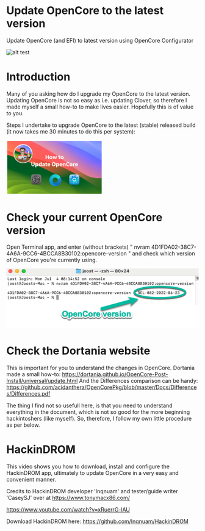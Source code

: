 # Update OpenCore to the latest version
Update OpenCore (and EFI) to latest version using OpenCore Configurator

![alt test](/Pictures/OpenCoreUpdate.png)

# Introduction
Many of you asking how do I upgrade my OpenCore to the latest version. Updating OpenCore is not so easy as i.e. updating Clover, so therefore I made myself a small how-to to make lives easier. Hopefully this is of value to you.

Steps I undertake to upgrade OpenCore to the latest (stable) released build (it now takes me 30 minutes to do this per system): 

[<img src="/Pictures/Youtube-Thumbnail-joost.png" width="50%">](https://www.youtube.com/watch?v=332c2HnPvoU "Update OpenCore")

# Check your current OpenCore version
Open Terminal app, and enter (without brackets) 
" nvram 4D1FDA02-38C7-4A6A-9CC6-4BCCA8B30102:opencore-version " 
and check which version of OpenCore you're currently using.
 
 ![alt test](/Pictures/2022-07-04_09-03-42.png)


# Check the Dortania website
This is important for you to understand the changes in OpenCore. Dortania made a small how-to:
https://dortania.github.io/OpenCore-Post-Install/universal/update.html
And the Differences comparison can be handy:
https://github.com/acidanthera/OpenCorePkg/blob/master/Docs/Differences/Differences.pdf

The thing I find not so usefull here, is that you need to understand everything in the document, which is not so good for the more beginning hackintoshers (like myself). So, therefore, I follow my own little procedure as per below. 


# HackinDROM

This video shows you how to download, install and configure the HackinDROM app, ultimately to update OpenCore in a very easy and convenient manner.

Credits to HackinDROM developer 'Inqnuam' and tester/guide writer 'CaseySJ' over at https://www.tonymacx86.com/

https://www.youtube.com/watch?v=xRuerrG-lAU

Download HackinDROM here: https://github.com/Inqnuam/HackinDROM

